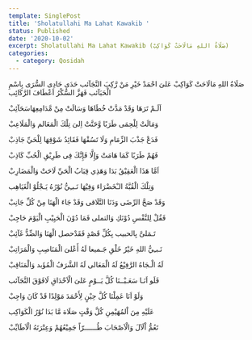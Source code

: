 ```yaml
---
template: SinglePost
title: 'Sholatullahi Ma Lahat Kawakib '
status: Published
date: '2020-10-02'
excerpt: Sholatullahi Ma Lahat Kawakib (ﺻَﻠَﺎﺓُ ﺍﻟﻠﻪِ ﻣَﺎﻟَﺎﺣَﺖْ ﻛَﻮَﺍﻛِﺐْ)
categories:
  - category: Qosidah
---
```


ﺻَﻠَﺎﺓُ ﺍﻟﻠﻪِ ﻣَﺎﻟَﺎﺣَﺖْ ﻛَﻮَﺍﻛِﺐْ
ﻋَﻠﻰَ ﺍﺣْﻤَﺪْ ﺧَﻴْﺮِ ﻣَﻦْ ﺭَّﻛِﺐَ ﺍﻟﻨَّﺠَﺂئب
ﺣَﺪَﻯ ﺣَﺎﺩِﻯ ﺍﻟﺴُّﺮَﻯ ﺑِﺎﺳْﻢِ ﺍﻟْﺤَﺒَﺂئب
ﻓَﻬَﺰَّ ﺍﻟﺴُّﻜْﺮُ ﺍَﻋْﻄَﺎﻑَ ﺍﻟﺮَّﻛَائِب

ﺍَﻟَـﻢْ ﺗَﺮَﻫَﺎ ﻭَﻗَﺪْ ﻣَﺪَّﺕْ ﺧُﻄَﺎﻫَﺎ
ﻭَﺳَﺎﻟَﺖْ ﻣِﻦْ ﻣَّﺪَﺍمِعِهَاﺳَﺤَﺂﺋِﺐْ


ﻭَﻣَﺎﻟَﺖْ ﻟِﻠْﺤِﻤَﻰ ﻃَﺮَﺑًﺎ ﻭَّﺣَﻨَّﺖْ
ﺍِﻟﻰَ ﺗِﻠْﻚَ ﺍﻟْﻤَﻌَﺎلم ﻭَﺍﻟْﻤَﻠَﺎﻋِﺐْ

ﻓَﺪَﻉْ ﺟَﺬْﺏَ ﺍﻟﺰِّﻣَﺎﻡِ ﻭَﻟَﺎ ﺗَﺴُﻘْﻬَﺎ
ﻓَﻘَﺎﺋِﺪُ ﺷَﻮْﻗِﻬَﺎ ﻟِﻠْﺤَﻲِّ ﺟَﺎﺫِﺏْ

ﻓَﻬُﻢْ ﻃَﺮَﺑًﺎ ﻛَﻤَﺎ ﻫَﺎﻣَﺖْ ﻭَﺇِﻟَّﺎ
ﻓَﺈِﻧَّﻚَ ﻓِﻰ ﻃَﺮِﻳْﻖِ ﺍﻟْﺤُﺐِّ ﻛَﺎﺫِﺏْ

ﺍَﻣَّﺎ ﻫَﺬَﺍ ﺍﻟْﻌَﻘِﻴْﻖُ ﺑَﺪَﺍ ﻭَﻫَﺬِﻱ
ﻗِﺒَﺎﺏُ ﺍﻟْﺤَﻲِّ ﻟَﺎﺣَﺖْ ﻭَﺍﻟْﻤَﻀَﺎﺭِﺏْ

ﻭَﺗِﻠْﻚَ ﺍﻟْﻘُﺒَّﺔُ ﺍﻟـْﺨَﻀْﺮَﺍﺀَ ﻭَﻓِﻴْﻬَﺎ
ﻧَـﺒـِﻲُّ ﻧُﻮْﺭُﻩُ ﻳَـﺠْﻠُﻮْ ﺍﻟْﻐَﻴَﺎهِب

ﻭَﻗَﺪْ ﺻَﺢَّ ﺍﻟﺮِّﺿَﻰ ﻭَﺩَﻧَﺎ ﺍﻟﺘَّﻠَﺎقی
ﻭَﻗَﺪْ ﺟَﺎﺀَ ﺍﻟْﻬَﻨَﺎ ﻣِﻦْ ﻛُﻞِّ ﺟَﺎﻧِﺐْ

ﻓَﻘُﻞْ ﻟِﻠﻨَّﻔْﺲِ ﺩُﻭْﻧَﻚِ ﻭَﺍلتملی
ﻓَﻤَﺎ ﺩُﻭْﻥَ ﺍﻟْﺤَﺒِﻴْﺐِ ﺍﻟْﻴَﻮْﻡَ ﺣَﺎﺟِﺐْ

ﺗَـﻤَﻠﻰَّ ﺑِﺎلحبيب ﺑِﻜُﻞِّ ﻗَﺼْﺪٍ
ﻓَﻘَﺪْحصل ﺍﻟْﻬَﻨَﺎ ﻭَﺍﻟﻀِّﺪُّ ﻏَﺂﺋِﺐْ

ﻧَـﺒـِﻲُّ ﺍﻟﻠﻪِ ﺧَﻴْﺮُ ﺧَﻠْﻖِ ﺟَـميعا
ﻟَﻪُ ﺃَﻋْﻠﻰَ ﺍﻟْﻤَﻨَﺎصِبِ ﻭَﺍﻟْﻤَﺮَﺍﺗِﺐْ


ﻟَﻪُ ﺍﻟْـﺠَﺎﻩُ ﺍﻟﺮَّﻓِﻴْﻊُ ﻟَﻪُ ﺍﻟْﻤَﻌَﺎلی
ﻟَﻪُ ﺍﻟﺸَّﺮَﻑُ ﺍﻟْﻤُﺆَبد ﻭَﺍﻟْﻤَﻨَﺎﻗِﺐْ


ﻓَﻠَﻮ ﺍَﻧَـﺎ ﺳَﻌَـﻴْــنَا ﻛُﻞَّ ﻳَــﻮْﻡٍ
ﻋَﻠﻰَ ﺍﻟْﺎَﺣْﺪَﺍﻕِ ﻟَﺎﻓَﻮْﻕَ ﺍﻟﻨَّﺠَﺂئب

ﻭَﻟَﻮْ ﺍَﻧَﺎ ﻋَﻤِﻠْﻨَﺎ ﻛُﻞَّ ﺣِﻴْﻦٍ
ﻟِﺄَﺣْﻤَﺪَ ﻣَﻮْﻟِﺪًﺍ ﻗَﺪْ ﻛَﺎﻥَ ﻭَﺍﺟِﺐْ


ﻋَﻠَﻴْﻪِ ﻣِﻦَ ﺍْلمُهَيْمِنِ ﻛُﻞَّ ﻭَﻗْﺖٍ
ﺻَﻠَﺎﺓ ﻣَّﺎ ﺑَﺪَﺍ ﻧُﻮْﺭُ ﺍﻟْﻜَﻮَﺍکِب


ﺗَﻌُﻢُّ ﺍْﻟَﺂﻝَ ﻭَﺍﻟْﺎَصْحَابَ ﻃُــــــﺮّﺍً
جَمِيْعُهُمْ ﻭَﻋِﺘْﺮَتَهُ ﺍﻟْﺎَﻃَﺎيِّبْ
